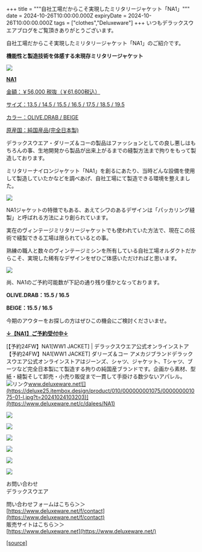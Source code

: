 +++
title = """自社工場だからこそ実現したミリタリージャケット「NA1」"""
date = 2024-10-26T10:00:00.000Z
expiryDate = 2024-10-26T10:00:00.000Z
tags = ["clothes","Deluxeware"]
+++
いつもデラックスウエアブログをご覧頂きありがとうございます。

自社工場だからこそ実現したミリタリージャケット「NA1」のご紹介です。

**機能性と製造技術を体感する未現存ミリタリージャケット**

[![](https://stat.ameba.jp/user_images/20241025/15/deluxeware/cc/0f/j/o0800080015502037530.jpg)](https://www.deluxeware.net/c/dalees/NA1)

**[NA1](https://www.deluxeware.net/c/dalees/NA1)**

[金額：￥56,000 税抜（￥61,600税込）](https://www.deluxeware.net/c/dalees/NA1)

[サイズ：13.5 / 14.5 / 15.5 / 16.5 / 17.5 / 18.5 / 19.5](https://www.deluxeware.net/c/dalees/NA1)

[カラー：OLIVE.DRAB / BEIGE](https://www.deluxeware.net/c/dalees/NA1)

[原産国：純国産品(完全日本製)](https://www.deluxeware.net/c/dalees/NA1)

デラックスウエア・ダリーズ＆コーの製品はファッションとしての良し悪しはもちろんの事、生地開発から製品が出来上がるまでの縫製方法まで拘りをもって製造しております。

ミリタリーナイロンジャケット「NA1」を創るにあたり、当時どんな設備を使用して製造していたかなどを調べあげ、自社工場にて製造できる環境を整えました。

[![](https://stat.ameba.jp/user_images/20241025/15/deluxeware/91/29/j/o0800100015502038059.jpg)](https://stat.ameba.jp/user_images/20241025/15/deluxeware/91/29/j/o0800100015502038059.jpg)

NA1ジャケットの特徴でもある、あえてシワのあるデザインは「パッカリング縫製」と呼ばれる方法により創られています。

実在のヴィンテージミリタリージャケットでも使われていた方法で、現在この技術で縫製できる工場は限られているとの事。

熟練の職人と数々のヴィンテージミシンを所有している自社工場オルダクトだからこそ、実現した稀有なデザインをぜひご体感いただければと思います。

[![](https://stat.ameba.jp/user_images/20241025/15/deluxeware/19/8f/j/o0800100015502037398.jpg)](https://stat.ameba.jp/user_images/20241025/15/deluxeware/19/8f/j/o0800100015502037398.jpg)

尚、NA1のご予約可能数が下記の通り残り僅かとなっております。

**OLIVE.DRAB：15.5 / 16.5**

**BEIGE：15.5 / 16.5**

今期のアウターをお探しの方はぜひこの機会にご検討くださいませ。

**[↓【NA1】ご予約受付中↓](https://www.deluxeware.net/c/dalees/NA1)**

[【予約24FW】NA1\[WW1 JACKET\] | デラックスウエア公式オンラインストア【予約24FW】NA1\[WW1 JACKET\] ダリーズ＆コー アメカジブランドデラックスウエア公式オンラインストアはジーンズ、シャツ、ジャケット、Tシャツ、ブーツなど完全日本製にて製造する拘りの純国産ブランドです。企画から素材、型紙・縫製そして卸売・小売り販促まで一貫して手掛ける数少ないアパレル。![リンク](https://c.stat100.ameba.jp/ameblo/symbols/v3.20.0/svg/gray/editor_link.svg)www.deluxeware.net![](https://deluxe25.itembox.design/product/010/000000001075/000000001075-01-l.jpg?t=20241024103203)](https://www.deluxeware.net/c/dalees/NA1)

[![](https://stat.ameba.jp/user_images/20241016/14/deluxeware/bc/37/j/o0930015015498595508.jpg?caw=800)](https://www.deluxeware.net/c/tokusyu)

[![](https://stat.ameba.jp/user_images/20241007/16/deluxeware/df/96/j/o0800026015495163803.jpg?caw=800)](https://www.deluxeware.net/)

[![](https://stat.ameba.jp/user_images/20240614/12/deluxeware/fb/b4/j/o0800026015451324172.jpg?caw=800)](https://www.deluxeware.net/c/2024FWreserveall)

[![](https://stat.ameba.jp/user_images/20240315/15/deluxeware/04/7f/j/o0800026015413271803.jpg?caw=800)](https://www.instagram.com/deluxeware/?hl=ja)

[![](https://stat.ameba.jp/user_images/20220415/12/deluxeware/3b/ce/j/o0800026015103175481.jpg?caw=800)](https://www.deluxeware.net/f/headstore)

[![](https://stat.ameba.jp/user_images/20220415/12/deluxeware/d7/c6/j/o0800026015103175487.jpg?caw=800)](https://www.deluxeware.net/)

お問い合わせ  
デラックスウエア

問い合わせフォームはこちら＞＞  
[https://www.deluxeware.net/f/contact](https://www.deluxeware.net/f/contact)  
販売サイトはこちら＞＞  
[https://www.deluxeware.net](https://www.deluxeware.net/)

[[source]](https://ameblo.jp/deluxeware/entry-12872574228.html)
